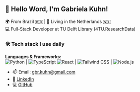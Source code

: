 ## 👋 Hello Word, I'm Gabriela Kuhn!

🌍 From Brazil 🇧🇷 | 📍 Living in the Netherlands 🇳🇱  
💻 Full-Stack Developer at TU Delft Library (4TU.ResearchData)


### 🛠️ Tech stack I use daily

**Languages & Frameworks:**  
![Python](https://img.shields.io/badge/-Python-3776AB?style=flat-square&logo=python&logoColor=white)  | ![TypeScript](https://img.shields.io/badge/-TypeScript-3178C6?style=flat-square&logo=typescript&logoColor=white) ![React](https://img.shields.io/badge/-React-61DAFB?style=flat-square&logo=react&logoColor=black)  | ![Tailwind CSS](https://img.shields.io/badge/-TailwindCSS-06B6D4?style=flat-square&logo=tailwindcss&logoColor=white)  | ![Node.js](https://img.shields.io/badge/-Node.js-339933?style=flat-square&logo=node.js&logoColor=white)  

- 📫 Email: gbr.kuhn@gmail.com  
- 💼 [LinkedIn](https://www.linkedin.com/in/gabriela-kuhn/)
- 💻 [GitHub](https://github.com/gabrielakuhn)
